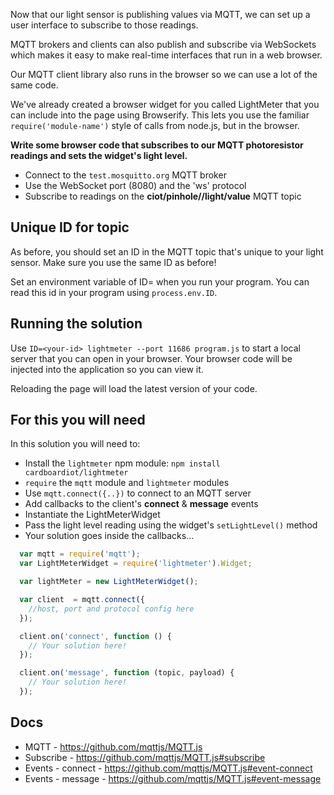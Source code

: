 Now that our light sensor is publishing values via MQTT, we can set up a user interface to subscribe to those readings.

MQTT brokers and clients can also publish and subscribe via WebSockets which makes it easy to make real-time interfaces that run in a web browser.

Our MQTT client library also runs in the browser so we can use a lot of the same code.

We've already created a browser widget for you called LightMeter that you can include into the page using Browserify. This lets you use the familiar `require('module-name')` style of calls from node.js, but in the browser.

__Write some browser code that subscribes to our MQTT photoresistor readings and sets the widget's light level.__

* Connect to the `test.mosquitto.org` MQTT broker
* Use the WebSocket port (8080) and the 'ws' protocol
* Subscribe to readings on the **ciot/pinhole/<your-id>/light/value** MQTT topic

## Unique ID for topic

As before, you should set an ID in the MQTT topic that's unique to your light sensor. Make sure you use the same ID as before!

Set an environment variable of ID=<yourname> when you run your program. You can read this id in your program using `process.env.ID`.

## Running the solution

Use `ID=<your-id> lightmeter --port 11686 program.js` to start a local server that you can open in your browser. Your browser code will be injected into the application so you can view it.

Reloading the page will load the latest version of your code.

## For this you will need

In this solution you will need to:

- Install the `lightmeter` npm module: `npm install cardboardiot/lightmeter`
- `require` the `mqtt` module and `lightmeter` modules
- Use `mqtt.connect({..})` to connect to an MQTT server
- Add callbacks to the client's **connect** & **message** events
- Instantiate the LightMeterWidget
- Pass the light level reading using the widget's `setLightLevel()` method
- Your solution goes inside the callbacks...

```js
  var mqtt = require('mqtt');
  var LightMeterWidget = require('lightmeter').Widget;

  var lightMeter = new LightMeterWidget();

  var client  = mqtt.connect({
    //host, port and protocol config here
  });

  client.on('connect', function () {
    // Your solution here!
  });

  client.on('message', function (topic, payload) {
    // Your solution here!
  });
```

## Docs

- MQTT - https://github.com/mqttjs/MQTT.js
- Subscribe - https://github.com/mqttjs/MQTT.js#subscribe
- Events - connect - https://github.com/mqttjs/MQTT.js#event-connect
- Events - message - https://github.com/mqttjs/MQTT.js#event-message
